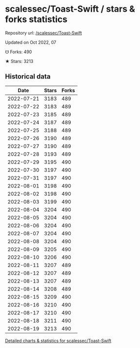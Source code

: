 # scalessec/Toast-Swift / stars & forks statistics

Repository url: [/scalessec/Toast-Swift](https://github.com/scalessec/Toast-Swift)

Updated on Oct 2022, 07

☋ Forks: 490

★ Stars: 3213

## Historical data
| Date | Stars | Forks |
|------|-------|-------|
| 2022-07-21 | 3183 | 489 | 
| 2022-07-22 | 3183 | 489 | 
| 2022-07-23 | 3185 | 489 | 
| 2022-07-24 | 3187 | 489 | 
| 2022-07-25 | 3188 | 489 | 
| 2022-07-26 | 3190 | 489 | 
| 2022-07-27 | 3190 | 489 | 
| 2022-07-28 | 3193 | 489 | 
| 2022-07-29 | 3195 | 490 | 
| 2022-07-30 | 3197 | 490 | 
| 2022-07-31 | 3197 | 490 | 
| 2022-08-01 | 3198 | 490 | 
| 2022-08-02 | 3198 | 490 | 
| 2022-08-03 | 3199 | 490 | 
| 2022-08-04 | 3204 | 490 | 
| 2022-08-05 | 3204 | 490 | 
| 2022-08-06 | 3204 | 490 | 
| 2022-08-07 | 3204 | 490 | 
| 2022-08-08 | 3204 | 490 | 
| 2022-08-09 | 3205 | 490 | 
| 2022-08-10 | 3206 | 490 | 
| 2022-08-11 | 3207 | 489 | 
| 2022-08-12 | 3207 | 489 | 
| 2022-08-13 | 3207 | 489 | 
| 2022-08-14 | 3208 | 489 | 
| 2022-08-15 | 3209 | 490 | 
| 2022-08-16 | 3210 | 490 | 
| 2022-08-17 | 3210 | 490 | 
| 2022-08-18 | 3211 | 490 | 
| 2022-08-19 | 3213 | 490 | 


[Detailed charts & statistics for scalessec/Toast-Swift](https://reviewgithub.com/rep/scalessec/Toast-Swift)
